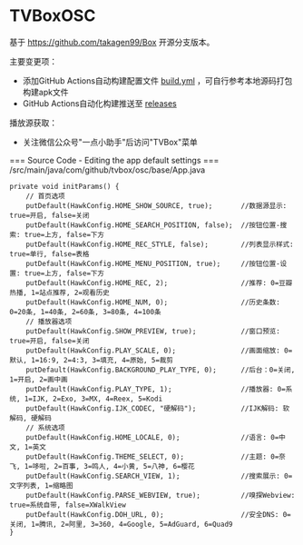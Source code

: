# TVBoxOSC

基于 https://github.com/takagen99/Box 开源分支版本。

主要变更项：

* 添加GitHub Actions自动构建配置文件 [build.yml](.github/workflows/build.yml) ，可自行参考本地源码打包构建apk文件
* GitHub Actions自动化构建推送至 [releases](https://github.com/xautlx/TVBoxOSC/releases)

播放源获取：

* 关注微信公众号"一点小助手"后访问"TVBox"菜单

=== Source Code - Editing the app default settings ===
/src/main/java/com/github/tvbox/osc/base/App.java

    private void initParams() {
        // 首页选项
        putDefault(HawkConfig.HOME_SHOW_SOURCE, true);       //数据源显示: true=开启, false=关闭
        putDefault(HawkConfig.HOME_SEARCH_POSITION, false);  //按钮位置-搜索: true=上方, false=下方
        putDefault(HawkConfig.HOME_REC_STYLE, false);        //列表显示样式: true=单行, false=表格
        putDefault(HawkConfig.HOME_MENU_POSITION, true);     //按钮位置-设置: true=上方, false=下方
        putDefault(HawkConfig.HOME_REC, 2);                  //推荐: 0=豆瓣热播, 1=站点推荐, 2=观看历史
        putDefault(HawkConfig.HOME_NUM, 0);                  //历史条数: 0=20条, 1=40条, 2=60条, 3=80条, 4=100条
        // 播放器选项
        putDefault(HawkConfig.SHOW_PREVIEW, true);           //窗口预览: true=开启, false=关闭
        putDefault(HawkConfig.PLAY_SCALE, 0);                //画面缩放: 0=默认, 1=16:9, 2=4:3, 3=填充, 4=原始, 5=裁剪
        putDefault(HawkConfig.BACKGROUND_PLAY_TYPE, 0);      //后台：0=关闭, 1=开启, 2=画中画
        putDefault(HawkConfig.PLAY_TYPE, 1);                 //播放器: 0=系统, 1=IJK, 2=Exo, 3=MX, 4=Reex, 5=Kodi
        putDefault(HawkConfig.IJK_CODEC, "硬解码");           //IJK解码: 软解码, 硬解码
        // 系统选项
        putDefault(HawkConfig.HOME_LOCALE, 0);               //语言: 0=中文, 1=英文
        putDefault(HawkConfig.THEME_SELECT, 0);              //主题: 0=奈飞, 1=哆啦, 2=百事, 3=鸣人, 4=小黄, 5=八神, 6=樱花
        putDefault(HawkConfig.SEARCH_VIEW, 1);               //搜索展示: 0=文字列表, 1=缩略图
        putDefault(HawkConfig.PARSE_WEBVIEW, true);          //嗅探Webview: true=系统自带, false=XWalkView
        putDefault(HawkConfig.DOH_URL, 0);                   //安全DNS: 0=关闭, 1=腾讯, 2=阿里, 3=360, 4=Google, 5=AdGuard, 6=Quad9
    }